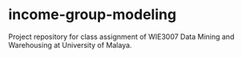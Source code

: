 # income-group-modeling
Project repository for class assignment of WIE3007 Data Mining and Warehousing at University of Malaya.
